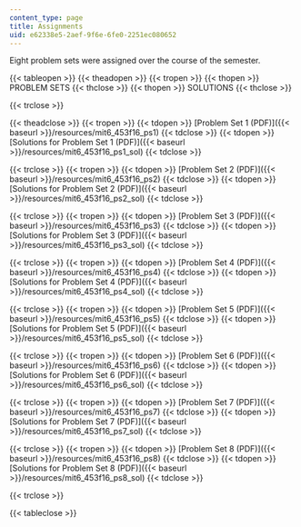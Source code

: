 ```yaml
---
content_type: page
title: Assignments
uid: e62338e5-2aef-9f6e-6fe0-2251ec080652
---
```


Eight problem sets were assigned over the course of the semester.

{{< tableopen >}}
{{< theadopen >}}
{{< tropen >}}
{{< thopen >}}
PROBLEM SETS
{{< thclose >}}
{{< thopen >}}
SOLUTIONS
{{< thclose >}}

{{< trclose >}}

{{< theadclose >}}
{{< tropen >}}
{{< tdopen >}}
[Problem Set 1 (PDF)]({{< baseurl >}}/resources/mit6_453f16_ps1)
{{< tdclose >}}
{{< tdopen >}}
[Solutions for Problem Set 1 (PDF)]({{< baseurl >}}/resources/mit6_453f16_ps1_sol)
{{< tdclose >}}

{{< trclose >}}
{{< tropen >}}
{{< tdopen >}}
[Problem Set 2 (PDF)]({{< baseurl >}}/resources/mit6_453f16_ps2)
{{< tdclose >}}
{{< tdopen >}}
[Solutions for Problem Set 2 (PDF)]({{< baseurl >}}/resources/mit6_453f16_ps2_sol)
{{< tdclose >}}

{{< trclose >}}
{{< tropen >}}
{{< tdopen >}}
[Problem Set 3 (PDF)]({{< baseurl >}}/resources/mit6_453f16_ps3)
{{< tdclose >}}
{{< tdopen >}}
[Solutions for Problem Set 3 (PDF)]({{< baseurl >}}/resources/mit6_453f16_ps3_sol)
{{< tdclose >}}

{{< trclose >}}
{{< tropen >}}
{{< tdopen >}}
[Problem Set 4 (PDF)]({{< baseurl >}}/resources/mit6_453f16_ps4)
{{< tdclose >}}
{{< tdopen >}}
[Solutions for Problem Set 4 (PDF)]({{< baseurl >}}/resources/mit6_453f16_ps4_sol)
{{< tdclose >}}

{{< trclose >}}
{{< tropen >}}
{{< tdopen >}}
[Problem Set 5 (PDF)]({{< baseurl >}}/resources/mit6_453f16_ps5)
{{< tdclose >}}
{{< tdopen >}}
[Solutions for Problem Set 5 (PDF)]({{< baseurl >}}/resources/mit6_453f16_ps5_sol)
{{< tdclose >}}

{{< trclose >}}
{{< tropen >}}
{{< tdopen >}}
[Problem Set 6 (PDF)]({{< baseurl >}}/resources/mit6_453f16_ps6)
{{< tdclose >}}
{{< tdopen >}}
[Solutions for Problem Set 6 (PDF)]({{< baseurl >}}/resources/mit6_453f16_ps6_sol)
{{< tdclose >}}

{{< trclose >}}
{{< tropen >}}
{{< tdopen >}}
[Problem Set 7 (PDF)]({{< baseurl >}}/resources/mit6_453f16_ps7)
{{< tdclose >}}
{{< tdopen >}}
[Solutions for Problem Set 7 (PDF)]({{< baseurl >}}/resources/mit6_453f16_ps7_sol)
{{< tdclose >}}

{{< trclose >}}
{{< tropen >}}
{{< tdopen >}}
[Problem Set 8 (PDF)]({{< baseurl >}}/resources/mit6_453f16_ps8)
{{< tdclose >}}
{{< tdopen >}}
[Solutions for Problem Set 8 (PDF)]({{< baseurl >}}/resources/mit6_453f16_ps8_sol)
{{< tdclose >}}

{{< trclose >}}

{{< tableclose >}}